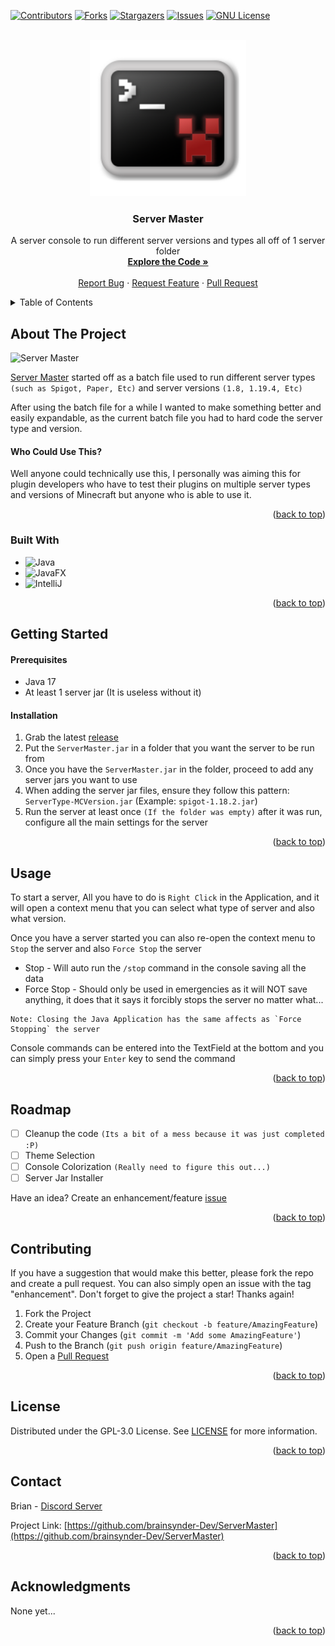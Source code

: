 <a name="readme-top"></a>

[![Contributors][contributors-shield]][contributors-url]
[![Forks][forks-shield]][forks-url]
[![Stargazers][stars-shield]][stars-url]
[![Issues][issues-shield]][issues-url]
[![GNU License][license-shield]][license-url]


<br />
<div align="center">
  <a href="https://github.com/brainsynder-Dev/ServerMaster">
    <img src="https://github.com/brainsynder-Dev/ServerMaster/blob/master/src/main/resources/org/bsdevelopment/serverapp/icon.png?raw=true" alt="Logo" width="250" height="250">
  </a>

<h3 align="center">Server Master</h3>

  <p align="center">
    A server console to run different server versions and types all off of 1 server folder
    <br />
    <a href="https://github.com/brainsynder-Dev/ServerMaster/tree/master/src/main/java/org/bsdevelopment/serverapp"><strong>Explore the Code »</strong></a>
    <br />
    <br />
    <a href="https://github.com/brainsynder-Dev/ServerMaster/issues">Report Bug</a>
    ·
    <a href="https://github.com/brainsynder-Dev/ServerMaster/issues">Request Feature</a>
    ·
    <a href="https://github.com/brainsynder-Dev/ServerMaster/pulls">Pull Request</a>
  </p>
</div>



<!-- TABLE OF CONTENTS -->
<details>
  <summary>Table of Contents</summary>
  <ol>
    <li>
      <a href="#about-the-project">About The Project</a>
      <ul>
        <li><a href="#built-with">Built With</a></li>
      </ul>
    </li>
    <li><a href="#getting-started">Getting Started</a></li>
    <li><a href="#usage">Usage</a></li>
    <li><a href="#roadmap">Roadmap</a></li>
    <li><a href="#contributing">Contributing</a></li>
    <li><a href="#license">License</a></li>
    <li><a href="#contact">Contact</a></li>
    <li><a href="#acknowledgments">Acknowledgments</a></li>
  </ol>
</details>



<!-- ABOUT THE PROJECT -->
## About The Project

![Server Master][product-screenshot]

[Server Master](https://github.com/brainsynder-Dev/ServerMaster/) started off as a batch file used to run different server types `(such as Spigot, Paper, Etc)` and server versions `(1.8, 1.19.4, Etc)`

After using the batch file for a while I wanted to make something better and easily expandable, as the current batch file you had to hard code the server type and version.

#### Who Could Use This?
Well anyone could technically use this, I personally was aiming this for plugin developers who have to test their plugins on multiple server types and versions of Minecraft but anyone who is able to use it.

<p align="right">(<a href="#readme-top">back to top</a>)</p>



### Built With

* ![Java][Java]
* ![JavaFX][JavaFX]
* ![IntelliJ][IntelliJ]

<p align="right">(<a href="#readme-top">back to top</a>)</p>



<!-- GETTING STARTED -->
## Getting Started

#### Prerequisites

* Java 17
* At least 1 server jar (It is useless without it)

#### Installation

1. Grab the latest [release](https://github.com/brainsynder-Dev/ServerMaster/releases)
2. Put the `ServerMaster.jar` in a folder that you want the server to be run from
3. Once you have the `ServerMaster.jar` in the folder, proceed to add any server jars you want to use
4. When adding the server jar files, ensure they follow this pattern: `ServerType-MCVersion.jar` (Example: `spigot-1.18.2.jar`)
5. Run the server at least once `(If the folder was empty)` after it was run, configure all the main settings for the server

<p align="right">(<a href="#readme-top">back to top</a>)</p>



<!-- USAGE EXAMPLES -->
## Usage

To start a server, All you have to do is `Right Click` in the Application, and it will open a context menu that you can select what type of server and also what version.

Once you have a server started you can also re-open the context menu to `Stop` the server and also `Force Stop` the server

* Stop - Will auto run the `/stop` command in the console saving all the data
* Force Stop - Should only be used in emergencies as it will NOT save anything, it does that it says it forcibly stops the server no matter what...
```manifest
Note: Closing the Java Application has the same affects as `Force Stopping` the server
```

Console commands can be entered into the TextField at the bottom and you can simply press your `Enter` key to send the command 

<p align="right">(<a href="#readme-top">back to top</a>)</p>



<!-- ROADMAP -->
## Roadmap

- [ ] Cleanup the code `(Its a bit of a mess because it was just completed :P)`
- [ ] Theme Selection
- [ ] Console Colorization `(Really need to figure this out...)`
- [ ] Server Jar Installer

Have an idea? Create an enhancement/feature [issue](https://github.com/github_username/repo_name/issues) 

<p align="right">(<a href="#readme-top">back to top</a>)</p>



<!-- CONTRIBUTING -->
## Contributing

If you have a suggestion that would make this better, please fork the repo and create a pull request. You can also simply open an issue with the tag "enhancement".
Don't forget to give the project a star! Thanks again!

1. Fork the Project
2. Create your Feature Branch (`git checkout -b feature/AmazingFeature`)
3. Commit your Changes (`git commit -m 'Add some AmazingFeature'`)
4. Push to the Branch (`git push origin feature/AmazingFeature`)
5. Open a [Pull Request](https://github.com/brainsynder-Dev/ServerMaster/pulls)

<p align="right">(<a href="#readme-top">back to top</a>)</p>



<!-- LICENSE -->
## License

Distributed under the GPL-3.0 License. See [LICENSE](https://github.com/brainsynder-Dev/ServerMaster/blob/master/LICENSE) for more information.

<p align="right">(<a href="#readme-top">back to top</a>)</p>



<!-- CONTACT -->
## Contact

Brian - [Discord Server](https://discord.bsdevelopment.org/)

Project Link: [https://github.com/brainsynder-Dev/ServerMaster](https://github.com/brainsynder-Dev/ServerMaster)

<p align="right">(<a href="#readme-top">back to top</a>)</p>



<!-- ACKNOWLEDGMENTS -->
## Acknowledgments

None yet...

<p align="right">(<a href="#readme-top">back to top</a>)</p>



<!-- MARKDOWN LINKS & IMAGES -->
<!-- https://www.markdownguide.org/basic-syntax/#reference-style-links -->
[contributors-shield]: https://img.shields.io/github/contributors/brainsynder-Dev/ServerMaster.svg?style=for-the-badge
[contributors-url]: https://github.com/brainsynder-Dev/ServerMaster/graphs/contributors
[forks-shield]: https://img.shields.io/github/forks/brainsynder-Dev/ServerMaster.svg?style=for-the-badge
[forks-url]: https://github.com/brainsynder-Dev/ServerMaster/network/members
[stars-shield]: https://img.shields.io/github/stars/brainsynder-Dev/ServerMaster.svg?style=for-the-badge
[stars-url]: https://github.com/brainsynder-Dev/ServerMaster/stargazers
[issues-shield]: https://img.shields.io/github/issues/brainsynder-Dev/ServerMaster.svg?style=for-the-badge
[issues-url]: https://github.com/brainsynder-Dev/ServerMaster/issues
[license-shield]: https://img.shields.io/github/license/brainsynder-Dev/ServerMaster.svg?style=for-the-badge
[license-url]: https://github.com/brainsynder-Dev/ServerMaster/blob/master/LICENSE
[product-screenshot]: https://i.imgur.com/8xU3aTx.png

[IntelliJ]: https://img.shields.io/badge/IntelliJIDEA-000000.svg?style=for-the-badge&logo=intellij-idea&logoColor=white
[Java]: https://img.shields.io/badge/java-%23ED8B00.svg?style=for-the-badge&logo=openjdk&logoColor=white
[JavaFX]: https://img.shields.io/badge/javafx-%239999FF.svg?style=for-the-badge&logoColor=white
